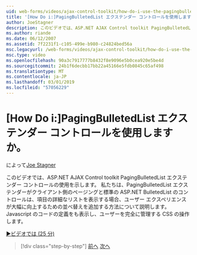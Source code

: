 ```yaml
---
uid: web-forms/videos/ajax-control-toolkit/how-do-i-use-the-pagingbulletedlist-extender-control
title: '[How Do i:]PagingBulletedList エクステンダー コントロールを使用しますか。 | Microsoft Docs'
author: JoeStagner
description: このビデオでは、ASP.NET AJAX Control toolkit PagingBulletedList エクステンダー コントロールの使用を示します。 学習方法 PagingBulletedList extende.
ms.author: riande
ms.date: 06/12/2007
ms.assetid: 7f2231f1-c105-499e-b980-c24824bed56a
msc.legacyurl: /web-forms/videos/ajax-control-toolkit/how-do-i-use-the-pagingbulletedlist-extender-control
msc.type: video
ms.openlocfilehash: 90a3c7917777b8432f8e9096e5b0cea920e5be4d
ms.sourcegitcommit: 24b1f6decbb17bb22a45166e5fdb0845c65af498
ms.translationtype: MT
ms.contentlocale: ja-JP
ms.lasthandoff: 03/01/2019
ms.locfileid: "57056229"
---
```

<a name="how-do-i-use-the-pagingbulletedlist-extender-control"></a>[How Do i:]PagingBulletedList エクステンダー コントロールを使用しますか。
====================
によって[Joe Stagner](https://github.com/JoeStagner)

このビデオでは、ASP.NET AJAX Control toolkit PagingBulletedList エクステンダー コントロールの使用を示します。 私たちは、PagingBulletedList エクステンダーがクライアント側のページングと標準の ASP.NET BulletedList のコントロールは、項目の詳細なリストを表示する場合、ユーザー エクスペリエンスが大幅に向上するための並べ替えを追加する方法について説明します。 Javascript のコードの定義をも表示し、ユーザーを完全に管理する CSS の操作します。

[&#9654;ビデオでは (25 分)](https://channel9.msdn.com/Blogs/ASP-NET-Site-Videos/how-do-i-use-the-pagingbulletedlist-extender-control)

> [!div class="step-by-step"]
> [前へ](how-do-i-use-the-aspnet-ajax-listsearch-extender.md)
> [次へ](how-do-i-use-the-numericupdown-extender-control.md)
